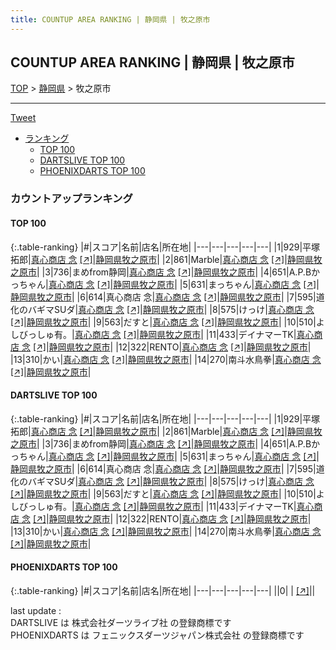 ```yaml
---
title: COUNTUP AREA RANKING | 静岡県 | 牧之原市
---
```

## COUNTUP AREA RANKING | 静岡県 | 牧之原市

[TOP](/darts/rank/) > [静岡県](/darts/rank/静岡県/) > 牧之原市

___

<a href="https://twitter.com/share?ref_src=twsrc%5Etfw" data-text="COUNTUP AREA RANKING | 静岡県牧之原市" class="twitter-share-button" data-hashtags="DARTSLIVE,PHOENIXDARTS,darts,ダーツ" data-show-count="false">Tweet</a>

* [ランキング](#カウントアップランキング)
    * [TOP 100](#top-100)
    * [DARTSLIVE TOP 100](#dartslive-top-100)
    * [PHOENIXDARTS TOP 100](#phoenixdarts-top-100)

### カウントアップランキング

#### TOP 100



{:.table-ranking}
|#|スコア|名前|店名|所在地|
|---|---|---|---|---|
|1|929|<span class="rank-name-dl">平塚 拓郎</span>|<a href="/darts/rank/shops/45e03e439d919d180d9b047a20a7ba1e.html">真心商店 念</a> <a href="https://search.dartslive.com/jp/shop/45e03e439d919d180d9b047a20a7ba1e">[↗]</a>|<a href="/darts/rank/静岡県/牧之原市">静岡県牧之原市</a>|
|2|861|<span class="rank-name-dl">Marble</span>|<a href="/darts/rank/shops/45e03e439d919d180d9b047a20a7ba1e.html">真心商店 念</a> <a href="https://search.dartslive.com/jp/shop/45e03e439d919d180d9b047a20a7ba1e">[↗]</a>|<a href="/darts/rank/静岡県/牧之原市">静岡県牧之原市</a>|
|3|736|<span class="rank-name-dl">まめfrom静岡</span>|<a href="/darts/rank/shops/45e03e439d919d180d9b047a20a7ba1e.html">真心商店 念</a> <a href="https://search.dartslive.com/jp/shop/45e03e439d919d180d9b047a20a7ba1e">[↗]</a>|<a href="/darts/rank/静岡県/牧之原市">静岡県牧之原市</a>|
|4|651|<span class="rank-name-dl">A.P.Bかっちゃん</span>|<a href="/darts/rank/shops/45e03e439d919d180d9b047a20a7ba1e.html">真心商店 念</a> <a href="https://search.dartslive.com/jp/shop/45e03e439d919d180d9b047a20a7ba1e">[↗]</a>|<a href="/darts/rank/静岡県/牧之原市">静岡県牧之原市</a>|
|5|631|<span class="rank-name-dl">まっちゃん</span>|<a href="/darts/rank/shops/45e03e439d919d180d9b047a20a7ba1e.html">真心商店 念</a> <a href="https://search.dartslive.com/jp/shop/45e03e439d919d180d9b047a20a7ba1e">[↗]</a>|<a href="/darts/rank/静岡県/牧之原市">静岡県牧之原市</a>|
|6|614|<span class="rank-name-dl">真心商店 念</span>|<a href="/darts/rank/shops/45e03e439d919d180d9b047a20a7ba1e.html">真心商店 念</a> <a href="https://search.dartslive.com/jp/shop/45e03e439d919d180d9b047a20a7ba1e">[↗]</a>|<a href="/darts/rank/静岡県/牧之原市">静岡県牧之原市</a>|
|7|595|<span class="rank-name-dl">道化のバギマSUダ</span>|<a href="/darts/rank/shops/45e03e439d919d180d9b047a20a7ba1e.html">真心商店 念</a> <a href="https://search.dartslive.com/jp/shop/45e03e439d919d180d9b047a20a7ba1e">[↗]</a>|<a href="/darts/rank/静岡県/牧之原市">静岡県牧之原市</a>|
|8|575|<span class="rank-name-dl">けっけ</span>|<a href="/darts/rank/shops/45e03e439d919d180d9b047a20a7ba1e.html">真心商店 念</a> <a href="https://search.dartslive.com/jp/shop/45e03e439d919d180d9b047a20a7ba1e">[↗]</a>|<a href="/darts/rank/静岡県/牧之原市">静岡県牧之原市</a>|
|9|563|<span class="rank-name-dl">だすと</span>|<a href="/darts/rank/shops/45e03e439d919d180d9b047a20a7ba1e.html">真心商店 念</a> <a href="https://search.dartslive.com/jp/shop/45e03e439d919d180d9b047a20a7ba1e">[↗]</a>|<a href="/darts/rank/静岡県/牧之原市">静岡県牧之原市</a>|
|10|510|<span class="rank-name-dl">よしびっしゅ有。</span>|<a href="/darts/rank/shops/45e03e439d919d180d9b047a20a7ba1e.html">真心商店 念</a> <a href="https://search.dartslive.com/jp/shop/45e03e439d919d180d9b047a20a7ba1e">[↗]</a>|<a href="/darts/rank/静岡県/牧之原市">静岡県牧之原市</a>|
|11|433|<span class="rank-name-dl">デイナマーTK</span>|<a href="/darts/rank/shops/45e03e439d919d180d9b047a20a7ba1e.html">真心商店 念</a> <a href="https://search.dartslive.com/jp/shop/45e03e439d919d180d9b047a20a7ba1e">[↗]</a>|<a href="/darts/rank/静岡県/牧之原市">静岡県牧之原市</a>|
|12|322|<span class="rank-name-dl">RENTO</span>|<a href="/darts/rank/shops/45e03e439d919d180d9b047a20a7ba1e.html">真心商店 念</a> <a href="https://search.dartslive.com/jp/shop/45e03e439d919d180d9b047a20a7ba1e">[↗]</a>|<a href="/darts/rank/静岡県/牧之原市">静岡県牧之原市</a>|
|13|310|<span class="rank-name-dl">かい</span>|<a href="/darts/rank/shops/45e03e439d919d180d9b047a20a7ba1e.html">真心商店 念</a> <a href="https://search.dartslive.com/jp/shop/45e03e439d919d180d9b047a20a7ba1e">[↗]</a>|<a href="/darts/rank/静岡県/牧之原市">静岡県牧之原市</a>|
|14|270|<span class="rank-name-dl">南斗水鳥拳</span>|<a href="/darts/rank/shops/45e03e439d919d180d9b047a20a7ba1e.html">真心商店 念</a> <a href="https://search.dartslive.com/jp/shop/45e03e439d919d180d9b047a20a7ba1e">[↗]</a>|<a href="/darts/rank/静岡県/牧之原市">静岡県牧之原市</a>|


#### DARTSLIVE TOP 100



{:.table-ranking}
|#|スコア|名前|店名|所在地|
|---|---|---|---|---|
|1|929|<span class="rank-name-dl">平塚 拓郎</span>|<a href="/darts/rank/shops/45e03e439d919d180d9b047a20a7ba1e.html">真心商店 念</a> <a href="https://search.dartslive.com/jp/shop/45e03e439d919d180d9b047a20a7ba1e">[↗]</a>|<a href="/darts/rank/静岡県/牧之原市">静岡県牧之原市</a>|
|2|861|<span class="rank-name-dl">Marble</span>|<a href="/darts/rank/shops/45e03e439d919d180d9b047a20a7ba1e.html">真心商店 念</a> <a href="https://search.dartslive.com/jp/shop/45e03e439d919d180d9b047a20a7ba1e">[↗]</a>|<a href="/darts/rank/静岡県/牧之原市">静岡県牧之原市</a>|
|3|736|<span class="rank-name-dl">まめfrom静岡</span>|<a href="/darts/rank/shops/45e03e439d919d180d9b047a20a7ba1e.html">真心商店 念</a> <a href="https://search.dartslive.com/jp/shop/45e03e439d919d180d9b047a20a7ba1e">[↗]</a>|<a href="/darts/rank/静岡県/牧之原市">静岡県牧之原市</a>|
|4|651|<span class="rank-name-dl">A.P.Bかっちゃん</span>|<a href="/darts/rank/shops/45e03e439d919d180d9b047a20a7ba1e.html">真心商店 念</a> <a href="https://search.dartslive.com/jp/shop/45e03e439d919d180d9b047a20a7ba1e">[↗]</a>|<a href="/darts/rank/静岡県/牧之原市">静岡県牧之原市</a>|
|5|631|<span class="rank-name-dl">まっちゃん</span>|<a href="/darts/rank/shops/45e03e439d919d180d9b047a20a7ba1e.html">真心商店 念</a> <a href="https://search.dartslive.com/jp/shop/45e03e439d919d180d9b047a20a7ba1e">[↗]</a>|<a href="/darts/rank/静岡県/牧之原市">静岡県牧之原市</a>|
|6|614|<span class="rank-name-dl">真心商店 念</span>|<a href="/darts/rank/shops/45e03e439d919d180d9b047a20a7ba1e.html">真心商店 念</a> <a href="https://search.dartslive.com/jp/shop/45e03e439d919d180d9b047a20a7ba1e">[↗]</a>|<a href="/darts/rank/静岡県/牧之原市">静岡県牧之原市</a>|
|7|595|<span class="rank-name-dl">道化のバギマSUダ</span>|<a href="/darts/rank/shops/45e03e439d919d180d9b047a20a7ba1e.html">真心商店 念</a> <a href="https://search.dartslive.com/jp/shop/45e03e439d919d180d9b047a20a7ba1e">[↗]</a>|<a href="/darts/rank/静岡県/牧之原市">静岡県牧之原市</a>|
|8|575|<span class="rank-name-dl">けっけ</span>|<a href="/darts/rank/shops/45e03e439d919d180d9b047a20a7ba1e.html">真心商店 念</a> <a href="https://search.dartslive.com/jp/shop/45e03e439d919d180d9b047a20a7ba1e">[↗]</a>|<a href="/darts/rank/静岡県/牧之原市">静岡県牧之原市</a>|
|9|563|<span class="rank-name-dl">だすと</span>|<a href="/darts/rank/shops/45e03e439d919d180d9b047a20a7ba1e.html">真心商店 念</a> <a href="https://search.dartslive.com/jp/shop/45e03e439d919d180d9b047a20a7ba1e">[↗]</a>|<a href="/darts/rank/静岡県/牧之原市">静岡県牧之原市</a>|
|10|510|<span class="rank-name-dl">よしびっしゅ有。</span>|<a href="/darts/rank/shops/45e03e439d919d180d9b047a20a7ba1e.html">真心商店 念</a> <a href="https://search.dartslive.com/jp/shop/45e03e439d919d180d9b047a20a7ba1e">[↗]</a>|<a href="/darts/rank/静岡県/牧之原市">静岡県牧之原市</a>|
|11|433|<span class="rank-name-dl">デイナマーTK</span>|<a href="/darts/rank/shops/45e03e439d919d180d9b047a20a7ba1e.html">真心商店 念</a> <a href="https://search.dartslive.com/jp/shop/45e03e439d919d180d9b047a20a7ba1e">[↗]</a>|<a href="/darts/rank/静岡県/牧之原市">静岡県牧之原市</a>|
|12|322|<span class="rank-name-dl">RENTO</span>|<a href="/darts/rank/shops/45e03e439d919d180d9b047a20a7ba1e.html">真心商店 念</a> <a href="https://search.dartslive.com/jp/shop/45e03e439d919d180d9b047a20a7ba1e">[↗]</a>|<a href="/darts/rank/静岡県/牧之原市">静岡県牧之原市</a>|
|13|310|<span class="rank-name-dl">かい</span>|<a href="/darts/rank/shops/45e03e439d919d180d9b047a20a7ba1e.html">真心商店 念</a> <a href="https://search.dartslive.com/jp/shop/45e03e439d919d180d9b047a20a7ba1e">[↗]</a>|<a href="/darts/rank/静岡県/牧之原市">静岡県牧之原市</a>|
|14|270|<span class="rank-name-dl">南斗水鳥拳</span>|<a href="/darts/rank/shops/45e03e439d919d180d9b047a20a7ba1e.html">真心商店 念</a> <a href="https://search.dartslive.com/jp/shop/45e03e439d919d180d9b047a20a7ba1e">[↗]</a>|<a href="/darts/rank/静岡県/牧之原市">静岡県牧之原市</a>|


#### PHOENIXDARTS TOP 100



{:.table-ranking}
|#|スコア|名前|店名|所在地|
|---|---|---|---|---|
||0|<span class="rank-name-dl"> </span>|<a href="/darts/rank/shops/.html"></a> <a href="">[↗]</a>|<a href="/darts/rank//"></a>|


<div class="footer border-top border-gray-light mt-5 pt-3 text-right text-gray">
    last update : <span style="font-weight: italic" id="foot_last_modified"></span><br />
    DARTSLIVE は 株式会社ダーツライブ社 の登録商標です<br />
    PHOENIXDARTS は フェニックスダーツジャパン株式会社 の登録商標です<br />
</div>

<script src="https://cdnjs.cloudflare.com/ajax/libs/jquery.tablesorter/2.31.3/js/jquery.tablesorter.min.js" integrity="sha512-qzgd5cYSZcosqpzpn7zF2ZId8f/8CHmFKZ8j7mU4OUXTNRd5g+ZHBPsgKEwoqxCtdQvExE5LprwwPAgoicguNg==" crossorigin="anonymous" referrerpolicy="no-referrer"></script>
<link rel="stylesheet" href="https://cdnjs.cloudflare.com/ajax/libs/jquery.tablesorter/2.31.3/css/theme.default.min.css" integrity="sha512-wghhOJkjQX0Lh3NSWvNKeZ0ZpNn+SPVXX1Qyc9OCaogADktxrBiBdKGDoqVUOyhStvMBmJQ8ZdMHiR3wuEq8+w==" crossorigin="anonymous" referrerpolicy="no-referrer" />
<script>
$(function() {
    $(".table-ranking").tablesorter({sortList:[[0, 0]]});
    $("#foot_last_modified").text(formatDate(new Date(document.lastModified), 'yyyy-MM-dd HH:mm:ss'));
});
</script>

<script async src="https://platform.twitter.com/widgets.js" charset="utf-8"></script>